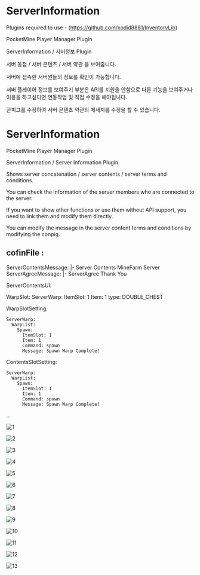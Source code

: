 # ServerInformation


Plugins required to use -
(https://github.com/xodid8881/InventoryLib)

PocketMine Player Manager Plugin

ServerInformation / 서버정보 Plugin

서버 동접 / 서버 콘텐츠 / 서버 약관 을 보여줍니다.

서버에 접속한 서버원들의 정보를 확인이 가능합니다.


서버 플레이어 정보를 보여주기 부분은 API를 지원을 안함으로 다른 기능을 보여주거나 이용을 하고싶다면 연동작업 및 직접 수정을 해야됩니다.

콘피그를 수정하여 서버 콘텐츠 약관의 메세지를 수정을 할 수 있습니다.



# ServerInformation

PocketMine Player Manager Plugin

ServerInformation / Server Information Plugin

Shows server concatenation / server contents / server terms and conditions.

You can check the information of the server members who are connected to the server.


If you want to show other functions or use them without API support, you need to link them and modify them directly.

You can modify the message in the server content terms and conditions by modifying the conpig.

cofinFile :
---
ServerContentsMessage: |-
  Server Contents
  MineFarm Server
ServerAgreeMessage: |-
  ServerAgree
  Thank You
  
ServerContentsUi:

  WarpSlot:
    ServerWarp:
      ItemSlot: 1
      Item: 1
      type: DOUBLE_CHEST
      
  WarpSlotSetting:
  
    ServerWarp:
      WarpList:
        Spawn:
          ItemSlot: 1
          Item: 1
          Command: spawn
          Message: Spawn Warp Complete!
          
  ContentsSlotSetting:
  
    ServerWarp:
      WarpList:
        Spawn:
          ItemSlot: 1
          Item: 1
          Command: spawn
          Message: Spawn Warp Complete!
...




![1](https://user-images.githubusercontent.com/26338400/217585599-753b624a-df1c-414c-abd7-0425d43ee150.png)

![2](https://user-images.githubusercontent.com/26338400/217585608-d198d5a3-77a1-41b2-b7bd-8e854bbfff7c.png)

![3](https://user-images.githubusercontent.com/26338400/217585619-bd049dc5-62d6-4d94-8eb5-8dca64210f62.png)

![4](https://user-images.githubusercontent.com/26338400/217585644-eafd8753-308e-4285-bd49-9e83a4afc264.png)

![5](https://user-images.githubusercontent.com/26338400/217585654-5bfc5c9b-3148-4840-9c40-e3b2778ecb3f.png)

![6](https://user-images.githubusercontent.com/26338400/217585658-3c312d97-6deb-4dfe-ac8a-c1ae14c7fca3.png)

![7](https://user-images.githubusercontent.com/26338400/217585669-a95e8444-ca6b-4e38-99d0-3b92b3b9dea6.png)

![8](https://user-images.githubusercontent.com/26338400/217585678-7b435d84-7f3c-490e-bdd8-664ebcd36b05.png)

![9](https://user-images.githubusercontent.com/26338400/217585685-9e0c3055-bfaf-427f-be87-1dc1eb27fcb2.png)

![10](https://user-images.githubusercontent.com/26338400/217585696-3586baea-b45b-46d1-8045-722ef776e823.png)

![11](https://user-images.githubusercontent.com/26338400/217585707-0173b119-676d-4472-a438-6fa92d160525.png)

![12](https://user-images.githubusercontent.com/26338400/217585713-450af4f3-bf2b-438b-9133-0769f491889b.png)

![13](https://user-images.githubusercontent.com/26338400/217585721-b8ae31c4-543d-4aa7-8e95-ad77d301b1fa.png)










